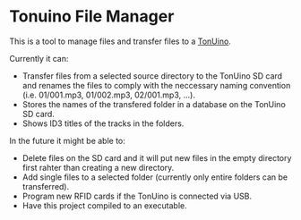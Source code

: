 # Tonuino File Manager
This is a tool to manage files and transfer files to a <a href=https://www.voss.earth/tonuino/>TonUino</a>.

Currently it can:

* Transfer files from a selected source directory to the TonUino SD card and renames the files to comply with the neccessary naming convention (i.e. 01/001.mp3, 01/002.mp3, 02/001.mp3, ...).
* Stores the names of the transfered folder in a database on the TonUino SD card.
* Shows ID3 titles of the tracks in the folders.

In the future it might be able to:

* Delete files on the SD card and it will put new files in the empty directory first rahter than creating a new directory.
* Add single files to a selected folder (currently only entire folders can be transferred).
* Program new RFID cards if the TonUino is connected via USB.
* Have this project compiled to an executable.
